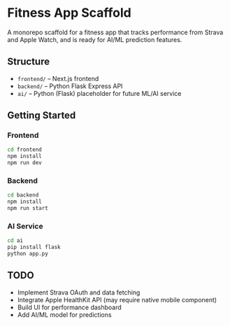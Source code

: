 # Fitness App Scaffold

A monorepo scaffold for a fitness app that tracks performance from Strava and Apple Watch, and is ready for AI/ML prediction features.

## Structure

- `frontend/` – Next.js frontend
- `backend/` – Python Flask Express API
- `ai/` – Python (Flask) placeholder for future ML/AI service

## Getting Started

### Frontend

```bash
cd frontend
npm install
npm run dev
```

### Backend

```bash
cd backend
npm install
npm run start
```

### AI Service

```bash
cd ai
pip install flask
python app.py
```

## TODO

- Implement Strava OAuth and data fetching
- Integrate Apple HealthKit API (may require native mobile component)
- Build UI for performance dashboard
- Add AI/ML model for predictions
